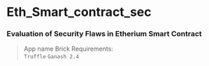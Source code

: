# Eth_Smart_contract_sec
### Evaluation of Security Flaws in Etherium Smart Contract
> App name Brick
Requirements:<br>
`Truffle`
`Ganash 2.4`
